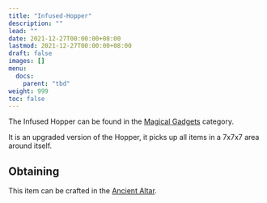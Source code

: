 ```yaml
---
title: "Infused-Hopper"
description: ""
lead: ""
date: 2021-12-27T00:00:00+08:00
lastmod: 2021-12-27T00:00:00+08:00
draft: false
images: []
menu: 
  docs:
    parent: "tbd"
weight: 999
toc: false
---
```


The Infused Hopper can be found in the [Magical Gadgets](/docs/slimefun/magical-gadgets) category.

It is an upgraded version of the Hopper, it picks up all items in a 7x7x7 area around itself.

## Obtaining

This item can be crafted in the [Ancient Altar](/docs/slimefun/ancient-altar).
